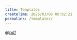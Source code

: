 ```yaml
---
title: Templates
createTime: 2025/03/08 00:02:21
permalink: /templates/
---
```


<LinkCard icon="" href="" title="" ></LinkCard>

<RepoCard repo=""></RepoCard>

@[pdf]()

<kbd></kbd>